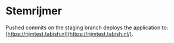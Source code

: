 # Stemrijmer

Pushed commits on the staging branch deploys the application to: [https://rijmtest.tabish.nl](https://rijmtest.tabish.nl/).
